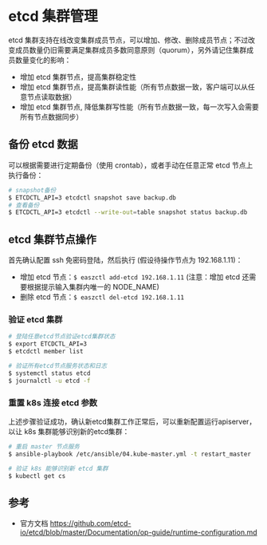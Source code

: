 # etcd 集群管理

etcd 集群支持在线改变集群成员节点，可以增加、修改、删除成员节点；不过改变成员数量仍旧需要满足集群成员多数同意原则（quorum），另外请记住集群成员数量变化的影响：

- 增加 etcd 集群节点，提高集群稳定性
- 增加 etcd 集群节点，提高集群读性能（所有节点数据一致，客户端可以从任意节点读取数据）
- 增加 etcd 集群节点, 降低集群写性能（所有节点数据一致，每一次写入会需要所有节点数据同步）

## 备份 etcd 数据

可以根据需要进行定期备份（使用 crontab），或者手动在任意正常 etcd 节点上执行备份：

``` bash
# snapshot备份
$ ETCDCTL_API=3 etcdctl snapshot save backup.db
# 查看备份
$ ETCDCTL_API=3 etcdctl --write-out=table snapshot status backup.db
```

## etcd 集群节点操作

首先确认配置 ssh 免密码登陆，然后执行 (假设待操作节点为 192.168.1.11)：

- 增加 etcd 节点：`$ easzctl add-etcd 192.168.1.11` (注意：增加 etcd 还需要根据提示输入集群内唯一的 NODE_NAME)
- 删除 etcd 节点：`$ easzctl del-etcd 192.168.1.11`

### 验证 etcd 集群

``` bash
# 登陆任意etcd节点验证etcd集群状态
$ export ETCDCTL_API=3 
$ etcdctl member list

# 验证所有etcd节点服务状态和日志
$ systemctl status etcd
$ journalctl -u etcd -f
```

### 重置 k8s 连接 etcd 参数

上述步骤验证成功，确认新etcd集群工作正常后，可以重新配置运行apiserver，以让 k8s 集群能够识别新的etcd集群：

``` bash
# 重启 master 节点服务
$ ansible-playbook /etc/ansible/04.kube-master.yml -t restart_master

# 验证 k8s 能够识别新 etcd 集群
$ kubectl get cs
```

## 参考

- 官方文档 https://github.com/etcd-io/etcd/blob/master/Documentation/op-guide/runtime-configuration.md
